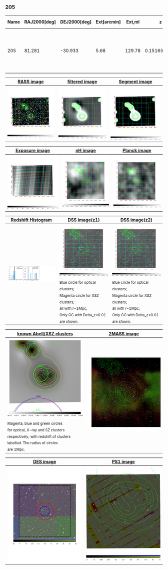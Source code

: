 <div STYLE="page-break-after: always;"></div>

### 205

|Name|RAJ2000[deg]|DEJ2000[deg] |Ext[arcmin]| Ext,ml | z | z_src| C|GC(XSZ,Delta_z<0.01)| GC(OPT,Delta_z<0.01)|GC| R_sig[arcmin] | R500[arcmin] | R500[Mpc]| CRsig[c/s] | CR500[c/s] |L500[1E44 erg/s]|F500[1E-12 erg/s/cm^2]| M500[1E14 Msun]|Tx[keV]|Cnt_sig|Beta|Rc[arcmin]|Comment|Alias|
|---|---|---|---|---|---|------|---|--------|---------|----------|---|---|---|---|---|---|---|---|---|---|---|---|---|---|
|205| 81.281| -30.933| 5.68| 129.78| 0.1516(0.000)| -| G| -| -| A, W| 14.162| 6.645| 1.052| 0.225(0.038)| 0.207(0.035)| 2.593(0.261)| 4.164(0.419)| 3.84(0.19)| 5.15(0.16)| 129.2| 0.939(-0.085+0.045)| 10.098(-0.879+0.750)| An Abell cluster with $z$ = 0.1599 and offset = 0.63 Mpc(3.92 arcmin)| t296|

|[RASS image](../image/205/205_img.pdf)|[filtered image](../image/205/205_fil.pdf)|[Segment image](../image/205/205_seg.pdf)|
|-------------------|--------------------|-------------------|
| <img src="../image/205/205_img.png" width="300">  | <img src="../image/205/205_fil.png" width="300">   | <img src="../image/205/205_seg.png" width="300">  |

|[Exposure image](../image/205/205_mex.pdf)| [nH image](../image/205/205_nh.pdf)| [Planck image](../image/205/205_p.pdf)|
|-------------------|--------------------|-------------------|
|<img src="../image/205/205_mex.png" width="300">   | <img src="../image/205/205_nh.png" width="300">    | <img src="../image/205/205_p.png" width="300"> |

|[Redshift Histogram](../image/205/205_zg.pdf) | [DSS image(z1)](../image/205/205_dss_z1.pdf)      |  [DSS image(z2)](../image/205/205_dss_z2.pdf)    |
|-------------------|--------------------|-------------------|
|<img src="../image/205/205_zg.png" width="300"> |<img src="../image/205/205_dss_z1.png" width="300"> <sub><br>Blue circle for optical clusters; <br>Magenta circle for XSZ clusters; <br>all with r=1Mpc; <br>Only GC with Delta_z<0.01 are shown. </sub>| <img src="../image/205/205_dss_z2.png" width="300"><sub><br>Blue circle for optical clusters; <br>Magenta circle for XSZ clusters; <br>all with r=1Mpc; <br>Only GC with Delta_z<0.01 are shown. </sub> |

|[known Abell/XSZ clusters](../image/205/205_gc.pdf) | [2MASS image](../image/205/205_2mass.pdf)      |
|-------------------|-------------------|
|<img src=../image/205/205_gc.png width="300"> <br><sub>Magenta, blue and green circles <br>for optical, X-ray and SZ clusters <br>respectively, with redshift of clusters <br>labelled. The radius of circles <br>are 1Mpc.</sub>|<img src="../image/205/205_2mass.png" width="300">  |

|[DES image](../image/205/205_des.pdf)   |[PS1 image](../image/205/205_ps1.pdf)            |
|-------------------|-------------------|
| <img src="../image/205/205_des.pdf" width="300">  | <img src="../image/205/205_ps1.pdf" width="300">  |

